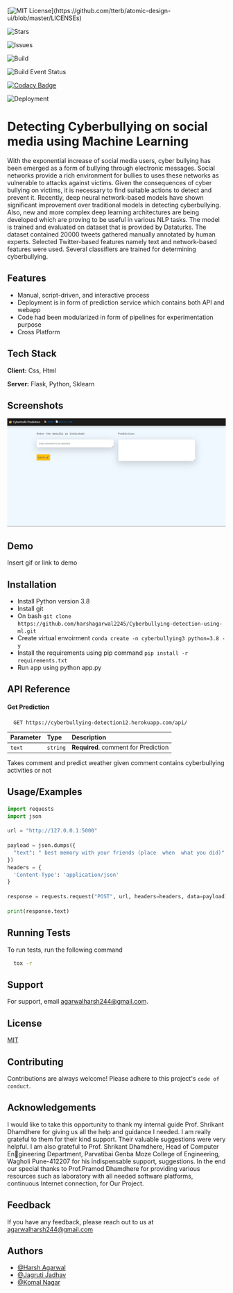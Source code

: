 [![MIT License](https://img.shields.io/apm/l/atomic-design-ui.svg?)](https://github.com/tterb/atomic-design-ui/blob/master/LICENSEs) 

![Stars](https://img.shields.io/github/stars/harshagarwal2245/Cyberbullying-detection-using-ml)

![Issues](https://img.shields.io/github/issues/harshagarwal2245/Cyberbullying-detection-using-ml) 

![Build](https://img.shields.io/github/workflow/status/harshagarwal2245/Cyberbullying-detection-using-ml/Cyberbullying%20Detection) 

![Build Event Status](https://img.shields.io/github/workflow/status/harshagarwal2245/Cyberbullying-detection-using-ml/Cyberbullying%20Detection)

[![Codacy Badge](https://app.codacy.com/project/badge/Grade/8d31c7ae536849259d5365c4935a88ac)](https://www.codacy.com/gh/harshagarwal2245/Cyberbullying-detection-using-ml/dashboard?utm_source=github.com&amp;utm_medium=referral&amp;utm_content=harshagarwal2245/Cyberbullying-detection-using-ml&amp;utm_campaign=Badge_Grade)

![Deployment](https://img.shields.io/github/deployments/harshagarwal2245/Cyberbullying-detection-using-ml/cyberbullying-detection12) 

# Detecting Cyberbullying on social media using Machine Learning

With the exponential increase of social media users, cyber bullying 
has been emerged as a form of bullying through electronic messages. 
Social networks provide a rich environment for bullies to uses 
these networks as vulnerable to attacks against victims. Given the 
consequences of cyber bullying on victims, it is necessary to find 
suitable actions to detect and prevent it. Recently, deep neural 
network-based models have shown significant improvement over 
traditional models in detecting cyberbullying. Also, new and more 
complex deep learning architectures are being developed which are 
proving to be useful in various NLP tasks. The model is trained 
and evaluated on dataset that is provided by Dataturks. The dataset 
contained 20000 tweets gathered manually annotated by human experts. 
Selected Twitter-based features namely text and network-based features 
were used. Several classifiers are trained for determining cyberbullying.

## Features

- Manual, script-driven, and interactive process 
- Deployment is in form of prediction service which contains both API and webapp
- Code had been modularized in form of pipelines for experimentation purpose
- Cross Platform

## Tech Stack

**Client:** Css, Html

**Server:** Flask, Python, Sklearn


## Screenshots

![App Screenshot](https://github.com/harshagarwal2245/Cyberbullying-detection-using-ml/blob/main/visvualization/interface.png)


## Demo

Insert gif or link to demo


## Installation

- Install Python version 3.8
- Install git
- On bash
 ``` git clone https://github.com/harshagarwal2245/Cyberbullying-detection-using-ml.git ```
- Create virtual envoirment
``` conda create -n cyberbullying3 python=3.8 -y ``` 
- Install the requirements using pip command
``` pip install -r requirements.txt ```
- Run app using python app.py
## API Reference



#### Get Prediction

```http
  GET https://cyberbullying-detection12.herokuapp.com/api/
```

| Parameter | Type     | Description                       |
| :-------- | :------- | :-------------------------------- |
| `text`      | `string` | **Required**. comment for Prediction |

Takes comment and predict weather given comment contains cyberbullying
activities or not


## Usage/Examples

```python
import requests
import json

url = "http://127.0.0.1:5000"

payload = json.dumps({
  "text": " best memory with your friends (place  when  what you did)"
})
headers = {
  'Content-Type': 'application/json'
}

response = requests.request("POST", url, headers=headers, data=payload)

print(response.text)

```


## Running Tests

To run tests, run the following command

```bash
  tox -r
```


## Support

For support, email agarwalharsh244@gmail.com.


## License

[MIT](https://choosealicense.com/licenses/mit/)


## Contributing

Contributions are always welcome!
Please adhere to this project's `code of conduct`.


## Acknowledgements

 I would like to take this opportunity to thank my internal guide 
 Prof. Shrikant Dhamdhere for giving us all the help and guidance 
 I needed. I am really grateful to them for their kind support. 
Their valuable suggestions were very helpful. I am also grateful to Prof. Shrikant Dhamdhere, Head of Computer Engineering Department, 
Parvatibai Genba Moze College of Engineering, Wagholi Pune-412207 
for his indispensable support, suggestions. In the end our special 
thanks to Prof.Pramod Dhamdhere for providing various resources such as 
laboratory with all needed software platforms, continuous Internet
connection, for Our Project.

## Feedback

If you have any feedback, please reach out to us at agarwalharsh244@gmail.com


## Authors

- [@Harsh Agarwal](https://www.github.com/harshagarwal2245)
- [@Jagruti Jadhav](https://www.github.com/jagrutijadhav)
- [@Komal Nagar](https://www.github.com/komalnagar)


